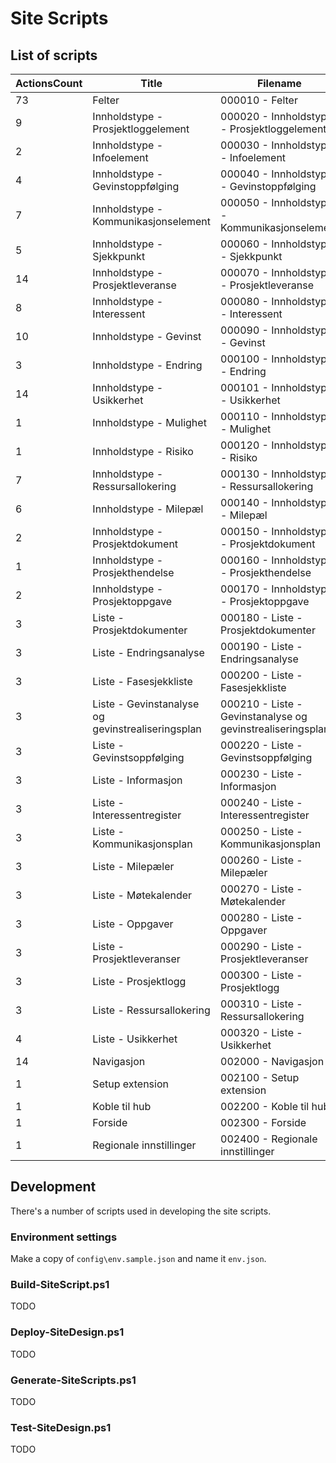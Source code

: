 # Site Scripts #

## List of scripts ##
ActionsCount | Title                                             | Filename                                                   | Order
------------ | ------------------------------------------------- | ---------------------------------------------------------- | -----
73           | Felter                                            | 000010 - Felter                                            | 10
9            | Innholdstype - Prosjektloggelement                | 000020 - Innholdstype - Prosjektloggelement                | 20
2            | Innholdstype - Infoelement                        | 000030 - Innholdstype - Infoelement                        | 30
4            | Innholdstype - Gevinstoppfølging                  | 000040 - Innholdstype - Gevinstoppfølging                  | 40
7            | Innholdstype - Kommunikasjonselement              | 000050 - Innholdstype - Kommunikasjonselement              | 50
5            | Innholdstype - Sjekkpunkt                         | 000060 - Innholdstype - Sjekkpunkt                         | 60
14           | Innholdstype - Prosjektleveranse                  | 000070 - Innholdstype - Prosjektleveranse                  | 70
8            | Innholdstype - Interessent                        | 000080 - Innholdstype - Interessent                        | 80
10           | Innholdstype - Gevinst                            | 000090 - Innholdstype - Gevinst                            | 90
3            | Innholdstype - Endring                            | 000100 - Innholdstype - Endring                            | 100
14           | Innholdstype - Usikkerhet                         | 000101 - Innholdstype - Usikkerhet                         | 101
1            | Innholdstype - Mulighet                           | 000110 - Innholdstype - Mulighet                           | 110
1            | Innholdstype - Risiko                             | 000120 - Innholdstype - Risiko                             | 120
7            | Innholdstype - Ressursallokering                  | 000130 - Innholdstype - Ressursallokering                  | 130
6            | Innholdstype - Milepæl                            | 000140 - Innholdstype - Milepæl                            | 140
2            | Innholdstype - Prosjektdokument                   | 000150 - Innholdstype - Prosjektdokument                   | 150
1            | Innholdstype - Prosjekthendelse                   | 000160 - Innholdstype - Prosjekthendelse                   | 160
2            | Innholdstype - Prosjektoppgave                    | 000170 - Innholdstype - Prosjektoppgave                    | 170
3            | Liste - Prosjektdokumenter                        | 000180 - Liste - Prosjektdokumenter                        | 180
3            | Liste - Endringsanalyse                           | 000190 - Liste - Endringsanalyse                           | 190
3            | Liste - Fasesjekkliste                            | 000200 - Liste - Fasesjekkliste                            | 200
3            | Liste - Gevinstanalyse og gevinstrealiseringsplan | 000210 - Liste - Gevinstanalyse og gevinstrealiseringsplan | 210
3            | Liste - Gevinstsoppfølging                        | 000220 - Liste - Gevinstsoppfølging                        | 220
3            | Liste - Informasjon                               | 000230 - Liste - Informasjon                               | 230
3            | Liste - Interessentregister                       | 000240 - Liste - Interessentregister                       | 240
3            | Liste - Kommunikasjonsplan                        | 000250 - Liste - Kommunikasjonsplan                        | 250
3            | Liste - Milepæler                                 | 000260 - Liste - Milepæler                                 | 260
3            | Liste - Møtekalender                              | 000270 - Liste - Møtekalender                              | 270
3            | Liste - Oppgaver                                  | 000280 - Liste - Oppgaver                                  | 280
3            | Liste - Prosjektleveranser                        | 000290 - Liste - Prosjektleveranser                        | 290
3            | Liste - Prosjektlogg                              | 000300 - Liste - Prosjektlogg                              | 300
3            | Liste - Ressursallokering                         | 000310 - Liste - Ressursallokering                         | 310
4            | Liste - Usikkerhet                                | 000320 - Liste - Usikkerhet                                | 320
14           | Navigasjon                                        | 002000 - Navigasjon                                        | 2000
1            | Setup extension                                   | 002100 - Setup extension                                   | 2100
1            | Koble til hub                                     | 002200 - Koble til hub                                     | 2200
1            | Forside                                           | 002300 - Forside                                           | 2300
1            | Regionale innstillinger                           | 002400 - Regionale innstillinger                           | 2400

## Development ##
There's a number of scripts used in developing the site scripts.

### Environment settings ###
Make a copy of `config\env.sample.json` and name it `env.json`.

### Build-SiteScript.ps1 ###
TODO

### Deploy-SiteDesign.ps1 ###
TODO

### Generate-SiteScripts.ps1 ###
TODO

### Test-SiteDesign.ps1 ###
TODO 
